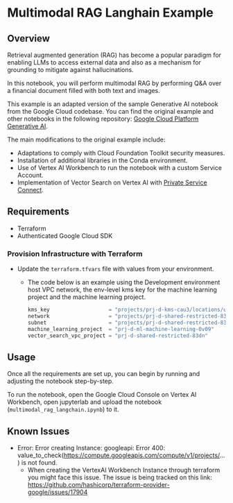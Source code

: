 # Multimodal RAG Langhain Example

## Overview

Retrieval augmented generation (RAG) has become a popular paradigm for enabling LLMs to access external data and also as a mechanism for grounding to mitigate against hallucinations.

In this notebook, you will perform multimodal RAG by performing Q&A over a financial document filled with both text and images.

This example is an adapted version of the sample Generative AI notebook from the Google Cloud codebase. You can find the original example and other notebooks in the following repository: [Google Cloud Platform Generative AI](https://github.com/GoogleCloudPlatform/generative-ai/tree/main).

The main modifications to the original example include:

- Adaptations to comply with Cloud Foundation Toolkit security measures.
- Installation of additional libraries in the Conda environment.
- Use of Vertex AI Workbench to run the notebook with a custom Service Account.
- Implementation of Vector Search on Vertex AI with [Private Service Connect](https://cloud.google.com/vpc/docs/private-service-connect).

## Requirements

- Terraform
- Authenticated Google Cloud SDK

### Provision Infrastructure with Terraform

- Update the `terraform.tfvars` file with values from your environment.
    - The code below is an example using the Development environment host VPC network, the env-level kms key for the machine learning project and the machine learning project.

        ```terraform
        kms_key                   = "projects/prj-d-kms-cau3/locations/us-central1/keyRings/ml-env-keyring/cryptoKeys/prj-d-ml-machine-learning"
        network                   = "projects/prj-d-shared-restricted-83dn/global/networks/vpc-d-shared-restricted"
        subnet                    = "projects/prj-d-shared-restricted-83dn/regions/us-central1/subnetworks/sb-d-shared-restricted-us-central1"
        machine_learning_project  = "prj-d-ml-machine-learning-0v09"
        vector_search_vpc_project = "prj-d-shared-restricted-83dn"
        ```

## Usage

Once all the requirements are set up, you can begin by running and adjusting the notebook step-by-step.

To run the notebook, open the Google Cloud Console on Vertex AI Workbench, open jupyterlab and upload the notebook (`multimodal_rag_langchain.ipynb`) to it.

## Known Issues

- Error: Error creating Instance: googleapi: Error 400: value_to_check(https://compute.googleapis.com/compute/v1/projects/...) is not found.
    - When creating the VertexAI Workbench Instance through terraform you might face this issue. The issue is being tracked on this link: https://github.com/hashicorp/terraform-provider-google/issues/17904
